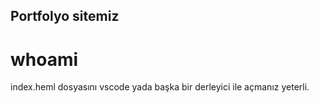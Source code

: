 ## Portfolyo sitemiz
# whoami

index.heml dosyasını vscode yada başka bir derleyici ile açmanız yeterli.
